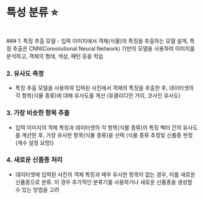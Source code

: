 # 특성 분류 :star:
<br>
### 1. 특징 추출 모델
- 입력 이미지에서 객체(식물)의 특징을 추출하는 모델 설계, 특징 추출은 CNN(Convolutional Neural Network) 기반의 모델을 사용하여 이미지를 분석하고, 객체의 형태, 색상, 패턴 등을 학습

### 2. 유사도 측정 
- 특징 추출 모델을 사용하여 입력된 사진에서 객체의 특징을 추출한 후, 데이터셋의 각 항목(식물 종류)에 대해 유사도를 계산 (유클리디안 거리, 코사인 유사도)

### 3. 가장 비슷한 항목 추출 
- 입력 이미지의 객체 특징과 데이터셋의 각 항목(식물 종류)의 특징 벡터 간의 유사도를 계산한 후, 가장 유사한 항목(식물 종류)을 선택 (식물 종류 추정및 신품종 판정 (계수 설정 요망))

### 4. 새로운 신품종 처리
- 데이터셋에 입력된 사진의 객체 특징과 매우 유사한 항목이 없는 경우, 이를 새로운 신품종으로 분류. 이 경우 추가적인 분류기를 사용하거나 새로운 신품종을 생성할 수 있는 방법을 고려
